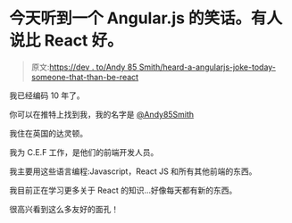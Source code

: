 # 今天听到一个 Angular.js 的笑话。有人说比 React 好。

> 原文:[https://dev . to/Andy 85 Smith/heard-a-angularjs-joke-today-someone-that-than-be-react](https://dev.to/andy85smith/heard-a-angularjs-joke-today-someone-said-it-was-better-than-react)

我已经编码 10 年了。

你可以在推特上找到我，我的名字是 [@Andy85Smith](https://twitter.com/Andy85Smith)

我住在英国的达灵顿。

我为 C.E.F 工作，是他们的前端开发人员。

我主要用这些语言编程:Javascript，React JS 和所有其他前端的东西。

我目前正在学习更多关于 React 的知识...好像每天都有新的东西。

很高兴看到这么多友好的面孔！